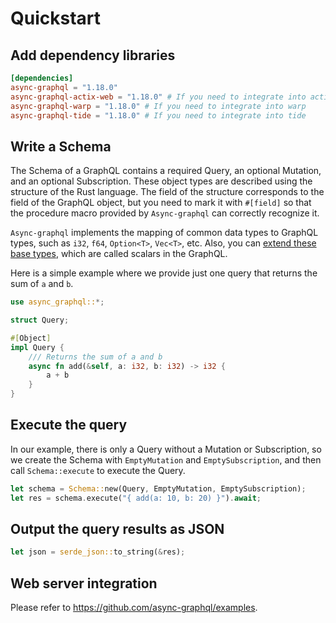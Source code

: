 # Quickstart

## Add dependency libraries

```toml
[dependencies]
async-graphql = "1.18.0"
async-graphql-actix-web = "1.18.0" # If you need to integrate into actix-web
async-graphql-warp = "1.18.0" # If you need to integrate into warp
async-graphql-tide = "1.18.0" # If you need to integrate into tide
```

## Write a Schema

The Schema of a GraphQL contains a required Query, an optional Mutation, and an optional Subscription. These object types are described using the structure of the Rust language. The field of the structure corresponds to the field of the GraphQL object, but you need to mark it with `#[field]` so that the procedure macro provided by `Async-graphql` can correctly recognize it.

`Async-graphql` implements the mapping of common data types to GraphQL types, such as `i32`, `f64`, `Option<T>`, `Vec<T>`, etc. Also, you can [extend these base types](custom_scalars.md), which are called scalars in the GraphQL.

Here is a simple example where we provide just one query that returns the sum of `a` and `b`.

```rust
use async_graphql::*;

struct Query;

#[Object]
impl Query {
    /// Returns the sum of a and b
    async fn add(&self, a: i32, b: i32) -> i32 {
        a + b
    }
}
```

## Execute the query

In our example, there is only a Query without a Mutation or Subscription, so we create the Schema with `EmptyMutation` and `EmptySubscription`, and then call `Schema::execute` to execute the Query.

```rust
let schema = Schema::new(Query, EmptyMutation, EmptySubscription);
let res = schema.execute("{ add(a: 10, b: 20) }").await;
```

## Output the query results as JSON

```rust
let json = serde_json::to_string(&res);
```

## Web server integration

Please refer to <https://github.com/async-graphql/examples>.
